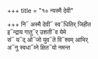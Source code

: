 +++
title = "१० न्यस्मै देवी"

+++
नि᳓ अस्मै देवी᳓ स्व᳓धितिर् जिहीत  
इ᳓न्द्राय गातु᳓र् उशती᳓व येमे  
सं᳓ य᳓द् ओ᳓जो युव᳓ते वि᳓श्वम् आभिर्  
अ᳓नु स्वधा᳓व्ने क्षित᳓यो नमन्त